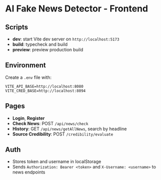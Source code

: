 # AI Fake News Detector - Frontend

## Scripts

- **dev**: start Vite dev server on `http://localhost:5173`
- **build**: typecheck and build
- **preview**: preview production build

## Environment

Create a `.env` file with:

```
VITE_API_BASE=http://localhost:8080
VITE_CRED_BASE=http://localhost:8094
```

## Pages

- **Login**, **Register**
- **Check News**: POST `/api/news/check`
- **History**: GET `/api/news/getAllNews`, search by headline
- **Source Credibility**: POST `/credibility/evaluate`

## Auth

- Stores token and username in localStorage
- Sends `Authorization: Bearer <token>` and `X-Username: <username>` to news endpoints